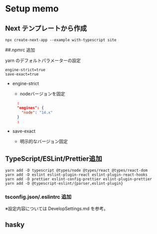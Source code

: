 # Setup memo

## Next テンプレートから作成

```shell
npx create-next-app --example with-typescript site
```

##.npmrc 追加

yarn のデフォルトパラメーターの設定

```.npmrc
engine-strict=true
save-exact=true
```

- engine-strict
  - nodeバージョンを固定
  ```package.json
    :
    "engines": {
      "node": "14.x"
    }
    :
  ```

- save-exact
  - 明示的なバージョン固定

## TypeScript/ESLint/Prettier追加

```shell
yarn add -D typescript @types/node @types/react @types/react-dom
yarn add -D eslint eslint-plugin-react eslint-plugin-react-hooks
yarn add -D prettier eslint-config-prettier eslint-plugin-prettier
yarn add -D @typescript-eslint/{parser,eslint-plugin}
```

### tsconfig.json/.eslintrc 追加

※設定内容については DevelopSettings.md を参考。

## hasky


